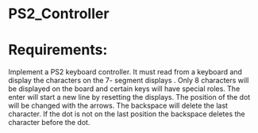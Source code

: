 # PS2_Controller
# Requirements:  
Implement a PS2 keyboard controller. It must read from a keyboard and display the characters on the 7-
segment displays . Only 8 characters will be displayed on the board and certain keys will have special 
roles. The enter will start a new line by resetting the displays. The position of the dot will be changed 
with the arrows. The backspace will delete the last character. If the dot is not on the last position the 
backspace deletes the character before the dot.
